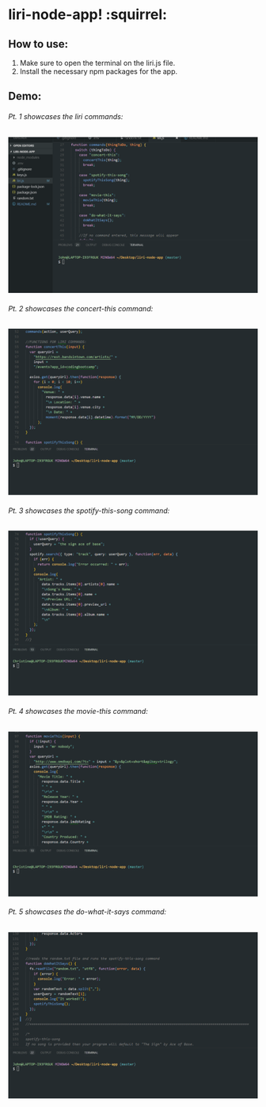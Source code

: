 # liri-node-app! :squirrel:

## How to use:

1. Make sure to open the terminal on the liri.js file.
2. Install the necessary npm packages for the app.

## Demo:

###### Pt. 1 showcases the liri commands:

![alt-text](https://github.com/christineit/liri-node-app/blob/master/assets/images/pt.1-commands.gif)

###### Pt. 2 showcases the concert-this command:

![alt-text](https://github.com/christineit/liri-node-app/blob/master/assets/images/pt.2%20concert-this.gif)

###### Pt. 3 showcases the spotify-this-song command:

![alt-text](https://github.com/christineit/liri-node-app/blob/master/assets/images/pt.3%20spotify-this-song%202.gif)

###### Pt. 4 showcases the movie-this command:

![alt-text](https://github.com/christineit/liri-node-app/blob/master/assets/images/pt.4%20movie-this%202.gif)

###### Pt. 5 showcases the do-what-it-says command:

![alt-text](https://github.com/christineit/liri-node-app/blob/master/assets/images/pt.5%20do-what-it-says.gif)
